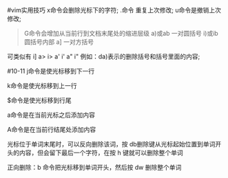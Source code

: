 #vim实用技巧
x命令会删除光标下的字符; 
.命令 重复上次修改;
u命令是撤销上次修改;
>G命令会增加从当前行到文档末尾处的缩进层级
a)或ab 一对圆括号
i)或ib 圆括号内部
a]     一对方括号

可类似有 i] a> i> a' i' a" i"
例如：da)表示的删除括号和括号里面的内容;

#10-11
j命令是使光标移到下一行

k命令是使光标移到上一行

$命令是使光标移到行尾

a命令是在当前光标之后添加内容

A命令是在当前行结尾处添加内容

光标位于单词末尾时，可以反向删除该词，按 db删除键从光标起始位置到单词开头的内容，但会留下最后一个字符，在按 h 键就可以删除整个单词

正向删除：b 命令把光标移到单词开头，然后按 dw 删除整个单词   



